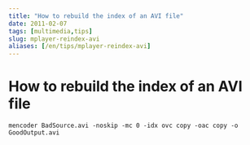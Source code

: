 ```yaml
---
title: "How to rebuild the index of an AVI file"
date: 2011-02-07
tags: [multimedia,tips]
slug: mplayer-reindex-avi
aliases: [/en/tips/mplayer-reindex-avi]
---
```

# How to rebuild the index of an AVI file

```
mencoder BadSource.avi -noskip -mc 0 -idx ovc copy -oac copy -o GoodOutput.avi
```





